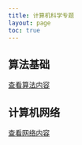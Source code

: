 ```yaml
---
title: 计算机科学专题
layout: page
toc: true
---
```


## 算法基础
[查看算法内容](/wiki/cs/algorithms/)

## 计算机网络
[查看网络内容](/wiki/cs/networking/)
